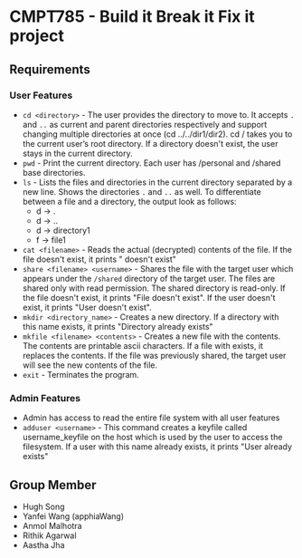 # CMPT785 - Build it Break it Fix it project

## Requirements
### User Features
* `cd <directory>`   -  The user provides the directory to move to. It accepts `.` and `..` as current and parent directories respectively and support changing multiple directories at once (cd ../../dir1/dir2). cd / takes you to the current user’s root directory. If a directory doesn't exist, the user stays in the current directory.
* `pwd`   - Print the current directory. Each user has /personal and /shared base directories. 
* `ls`   -  Lists the files and directories in the current directory separated by a new line. Shows the directories `.` and `..` as well. To differentiate between a file and a directory, the output look as follows:
  * d -> .
  * d -> ..
  * d -> directory1
  * f -> file1
* `cat <filename>`   - Reads the actual (decrypted) contents of the file. If the file doesn't exist, it prints "<filename> doesn't exist"
* `share <filename> <username>`   -  Shares the file with the target user which appears under the `/shared` directory of the target user. The files are shared only with read permission. The shared directory is read-only. If the file doesn't exist, it prints "File <filename> doesn't exist". If the user doesn't exist, it prints "User <username> doesn't exist".
* `mkdir <directory_name>`   - Creates a new directory. If a directory with this name exists, it prints "Directory already exists"
* `mkfile <filename> <contents>`   - Creates a new file with the contents. The contents are printable ascii characters. If a file with <filename> exists, it replaces the contents. If the file was previously shared, the target user will see the new contents of the file.
* `exit`   - Terminates the program.

### Admin Features
* Admin has access to read the entire file system with all user features
* `adduser <username>`  - This command creates a keyfile called username_keyfile on the host which is used by the user to access the filesystem. If a user with this name already exists, it prints "User <username> already exists"

## Group Member
- Hugh Song
- Yanfei Wang (apphiaWang)
- Anmol Malhotra
- Rithik Agarwal
- Aastha Jha
